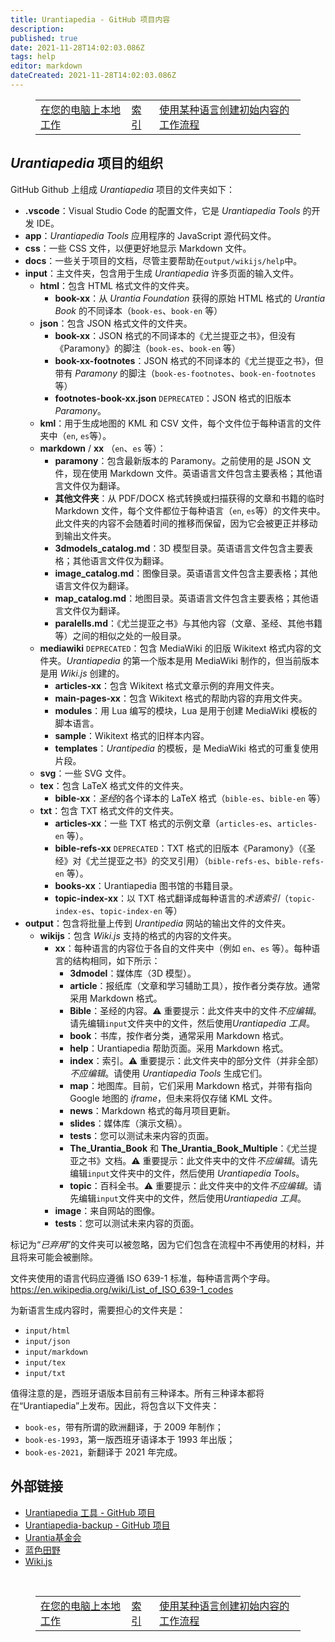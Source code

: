 ```yaml
---
title: Urantiapedia - GitHub 项目内容
description:
published: true
date: 2021-11-28T14:02:03.086Z
tags: help
editor: markdown
dateCreated: 2021-11-28T14:02:03.086Z
---
```


<figure class="table chapter-navigator">
  <table>
    <tbody>
      <tr>
        <td><a href="/zh/help/github_edit_local">在您的电脑上本地工作</a></td>
        <td><a href="/zh/help">索引</a></td>
        <td><a href="/zh/help/github_initial_flow">使用某种语言创建初始内容的工作流程</a></td>
      </tr>
    </tbody>
  </table>
</figure>

## *Urantiapedia* 项目的组织

GitHub Github 上组成 *Urantiapedia* 项目的文件夹如下：
- **.vscode**：Visual Studio Code 的配置文件，它是 *Urantiapedia Tools* 的开发 IDE。
- **app**：*Urantiapedia Tools* 应用程序的 JavaScript 源代码文件。
- **css**：一些 CSS 文件，以便更好地显示 Markdown 文件。
- **docs**：一些关于项目的文档，尽管主要帮助在`output/wikijs/help`中。
- **input**：主文件夹，包含用于生成 *Urantiapedia* 许多页面的输入文件。
  - **html**：包含 HTML 格式文件的文件夹。
    - **book-xx**：从 *Urantia Foundation* 获得的原始 HTML 格式的 *Urantia Book* 的不同译本（`book-es`、`book-en` 等）
  - **json**：包含 JSON 格式文件的文件夹。
    - **book-xx**：JSON 格式的不同译本的《尤兰提亚之书》，但没有《Paramony》的脚注（`book-es`、`book-en` 等）
    - **book-xx-footnotes**：JSON 格式的不同译本的《尤兰提亚之书》，但带有 *Paramony* 的脚注（`book-es-footnotes`、`book-en-footnotes` 等）
    - **footnotes-book-xx.json** `DEPRECATED`：JSON 格式的旧版本 *Paramony*。
  - **kml**：用于生成地图的 KML 和 CSV 文件，每个文件位于每种语言的文件夹中（`en`, `es`等）。
  - **markdown** / **xx** （`en`、`es` 等）： 
    - **paramony**：包含最新版本的 Paramony。之前使用的是 JSON 文件，现在使用 Markdown 文件。英语语言文件包含主要表格；其他语言文件仅为翻译。
    - **其他文件夹**：从 PDF/DOCX 格式转换或扫描获得的文章和书籍的临时 Markdown 文件，每个文件都位于每种语言（`en`, `es`等）的文件夹中。此文件夹的内容不会随着时间的推移而保留，因为它会被更正并移动到输出文件夹。
    - **3dmodels_catalog\.md**：3D 模型目录。英语语言文件包含主要表格；其他语言文件仅为翻译。
    - **image_catalog\.md**：图像目录。英语语言文件包含主要表格；其他语言文件仅为翻译。
    - **map_catalog\.md**：地图目录。英语语言文件包含主要表格；其他语言文件仅为翻译。
    - **paralells\.md**：《尤兰提亚之书》与其他内容（文章、圣经、其他书籍等）之间的相似之处的一般目录。
  - **mediawiki** `DEPRECATED`：包含 MediaWiki 的旧版 Wikitext 格式内容的文件夹。*Urantiapedia* 的第一个版本是用 MediaWiki 制作的，但当前版本是用 *Wiki.js* 创建的。
    - **articles-xx**：包含 Wikitext 格式文章示例的弃用文件夹。
    - **main-pages-xx**：包含 Wikitext 格式的帮助内容的弃用文件夹。
    - **modules**：用 Lua 编写的模块，Lua 是用于创建 MediaWiki 模板的脚本语言。
    - **sample**：Wikitext 格式的旧样本内容。
    - **templates**：*Urantipedia* 的模板，是 MediaWiki 格式的可重复使用片段。
  - **svg**：一些 SVG 文件。
  - **tex**：包含 LaTeX 格式文件的文件夹。
    - **bible-xx**：*圣经*的各个译本的 LaTeX 格式（`bible-es`、`bible-en` 等）
  - **txt**：包含 TXT 格式文件的文件夹。
    - **articles-xx**：一些 TXT 格式的示例文章（`articles-es`、`articles-en` 等）。
    - **bible-refs-xx** `DEPRECATED`：TXT 格式的旧版本《Paramony》（《圣经》对《尤兰提亚之书》的交叉引用）（`bible-refs-es`、`bible-refs-en` 等）。
    - **books-xx**：Urantiapedia 图书馆的书籍目录。
    - **topic-index-xx**：以 TXT 格式翻译成每种语言的*术语索引*（`topic-index-es`、`topic-index-en` 等） 
- **output**：包含将批量上传到 *Urantipedia* 网站的输出文件的文件夹。
  - **wikijs**：包含 *Wiki.js* 支持的格式的内容的文件夹。
    - **xx**：每种语言的内容位于各自的文件夹中（例如 `en`、`es` 等）。每种语言的结构相同，如下所示：
      - **3dmodel**：媒体库（3D 模型）。
      - **article**：报纸库（文章和学习辅助工具），按作者分类存放。通常采用 Markdown 格式。
      - **Bible**：圣经的内容。:warning: 重要提示：此文件夹中的文件*不应编辑*。请先编辑`input`文件夹中的文件，然后使用*Urantiapedia 工具*。
      - **book**：书库，按作者分类，通常采用 Markdown 格式。
      - **help**：Urantiapedia 帮助页面。采用 Markdown 格式。
      - **index**：索引。:warning: 重要提示：此文件夹中的部分文件（并非全部）*不应编辑*。请使用 *Urantiapedia Tools* 生成它们。
      - **map**：地图库。目前，它们采用 Markdown 格式，并带有指向 Google 地图的 *iframe*，但未来将仅存储 KML 文件。
      - **news**：Markdown 格式的每月项目更新。
      - **slides**：媒体库（演示文稿）。
      - **tests**：您可以测试未来内容的页面。
      - **The_Urantia_Book** 和 **The_Urantia_Book_Multiple**：《尤兰提亚之书》文档。:warning: 重要提示：此文件夹中的文件*不应编辑*。请先编辑`input`文件夹中的文件，然后使用 *Urantiapedia Tools*。
      - **topic**：百科全书。:warning: 重要提示：此文件夹中的文件*不应编辑*。请先编辑`input`文件夹中的文件，然后使用*Urantiapedia 工具*。
    - **image**：来自网站的图像。
    - **tests**：您可以测试未来内容的页面。

标记为“*已弃用*”的文件夹可以被忽略，因为它们包含在流程中不再使用的材料，并且将来可能会被删除。

文件夹使用的语言代码应遵循 ISO 639-1 标准，每种语言两个字母。https://en.wikipedia.org/wiki/List_of_ISO_639-1_codes

为新语言生成内容时，需要担心的文件夹是：
- `input/html`
- `input/json`
- `input/markdown`
- `input/tex`
- `input/txt`

值得注意的是，西班牙语版本目前有三种译本。所有三种译本都将在“Urantiapedia”上发布。因此，将包含以下文件夹：
- `book-es`，带有所谓的欧洲翻译，于 2009 年制作；
- `book-es-1993`，第一版西班牙语译本于 1993 年出版；
- `book-es-2021`，新翻译于 2021 年完成。

## 外部链接

- [Urantiapedia 工具 - GitHub 项目](https://github.com/JanHerca/urantiapedia)
- [Urantiapedia-backup - GitHub 项目](https://github.com/JanHerca/urantiapedia-backup)
- [Urantia基金会](https://www.urantia.org/)
- [蓝色田野](https://blue-fields.netlify.app/)
- [Wiki.js](https://js.wiki/)

<br>

<figure class="table chapter-navigator">
  <table>
    <tbody>
      <tr>
        <td><a href="/zh/help/github_edit_local">在您的电脑上本地工作</a></td>
        <td><a href="/zh/help">索引</a></td>
        <td><a href="/zh/help/github_initial_flow">使用某种语言创建初始内容的工作流程</a></td>
      </tr>
    </tbody>
  </table>
</figure>